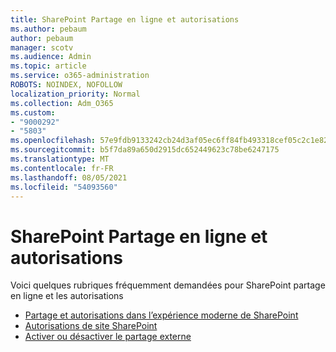 ```yaml
---
title: SharePoint Partage en ligne et autorisations
ms.author: pebaum
author: pebaum
manager: scotv
ms.audience: Admin
ms.topic: article
ms.service: o365-administration
ROBOTS: NOINDEX, NOFOLLOW
localization_priority: Normal
ms.collection: Adm_O365
ms.custom:
- "9000292"
- "5803"
ms.openlocfilehash: 57e9fdb9133242cb24d3af05ec6ff84fb493318cef05c2c1e82b147c3c9ebd5e
ms.sourcegitcommit: b5f7da89a650d2915dc652449623c78be6247175
ms.translationtype: MT
ms.contentlocale: fr-FR
ms.lasthandoff: 08/05/2021
ms.locfileid: "54093560"
---
```

# <a name="sharepoint-online-sharing-and-permissions"></a>SharePoint Partage en ligne et autorisations

Voici quelques rubriques fréquemment demandées pour SharePoint partage en ligne et les autorisations

- [Partage et autorisations dans l’expérience moderne de SharePoint](https://docs.microsoft.com/sharepoint/modern-experience-sharing-permissions)
- [Autorisations de site SharePoint](https://docs.microsoft.com/sharepoint/customize-sharepoint-site-permissions)
- [Activer ou désactiver le partage externe](https://docs.microsoft.com/sharepoint/turn-external-sharing-on-or-off)